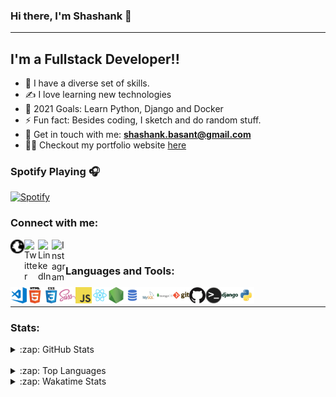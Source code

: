 ### Hi there, I'm Shashank 👋

---

## I'm a Fullstack Developer!!

-   🌱 I have a diverse set of skills.
-   ✍ I love learning new technologies
-   🥅 2021 Goals: Learn Python, Django and Docker
-   ⚡ Fun fact: Besides coding, I sketch and do random stuff.
-   📧 Get in touch with me: **shashank.basant@gmail.com**
-   👨‍💻 Checkout my portfolio website [here][website]

### Spotify Playing 🎧

[![Spotify](https://spotify-now-playing-seven-livid.vercel.app/api/spotify)](https://open.spotify.com/user/rtpu3lrmd7nitosllf8xbyjjz)

### Connect with me:

[<img align="left" alt="shashanksmaty.github.io" width="22px" src="https://raw.githubusercontent.com/iconic/open-iconic/master/svg/globe.svg" />][website]
[<img align="left" alt="Twitter" width="22px" src="https://cdn.jsdelivr.net/npm/simple-icons@v3/icons/twitter.svg" />][twitter]
[<img align="left" alt="LinkedIn" width="22px" src="https://cdn.jsdelivr.net/npm/simple-icons@v3/icons/linkedin.svg" />][linkedin]
[<img align="left" alt="Instagram" width="22px" src="https://cdn.jsdelivr.net/npm/simple-icons@v3/icons/instagram.svg" />][instagram]

<br />

### Languages and Tools:

<img align="left" alt="Visual Studio Code" width="26px" src="https://raw.githubusercontent.com/github/explore/80688e429a7d4ef2fca1e82350fe8e3517d3494d/topics/visual-studio-code/visual-studio-code.png" />
<img align="left" alt="HTML5" width="26px" src="https://raw.githubusercontent.com/github/explore/80688e429a7d4ef2fca1e82350fe8e3517d3494d/topics/html/html.png" />
<img align="left" alt="CSS3" width="26px" src="https://raw.githubusercontent.com/github/explore/80688e429a7d4ef2fca1e82350fe8e3517d3494d/topics/css/css.png" />
<img align="left" alt="Sass" width="26px" src="https://raw.githubusercontent.com/github/explore/80688e429a7d4ef2fca1e82350fe8e3517d3494d/topics/sass/sass.png" />
<img align="left" alt="JavaScript" width="26px" src="https://raw.githubusercontent.com/github/explore/80688e429a7d4ef2fca1e82350fe8e3517d3494d/topics/javascript/javascript.png" />
<img align="left" alt="React" width="26px" src="https://raw.githubusercontent.com/github/explore/80688e429a7d4ef2fca1e82350fe8e3517d3494d/topics/react/react.png" />
<img align="left" alt="Node.js" width="26px" src="https://raw.githubusercontent.com/github/explore/80688e429a7d4ef2fca1e82350fe8e3517d3494d/topics/nodejs/nodejs.png" />
<img align="left" alt="SQL" width="26px" src="https://raw.githubusercontent.com/github/explore/80688e429a7d4ef2fca1e82350fe8e3517d3494d/topics/sql/sql.png" />
<img align="left" alt="MySQL" width="26px" src="https://raw.githubusercontent.com/github/explore/80688e429a7d4ef2fca1e82350fe8e3517d3494d/topics/mysql/mysql.png" />
<img align="left" alt="MongoDB" width="26px" src="https://raw.githubusercontent.com/github/explore/80688e429a7d4ef2fca1e82350fe8e3517d3494d/topics/mongodb/mongodb.png" />
<img align="left" alt="Git" width="26px" src="https://raw.githubusercontent.com/github/explore/80688e429a7d4ef2fca1e82350fe8e3517d3494d/topics/git/git.png" />
<img align="left" alt="GitHub" width="26px" src="https://raw.githubusercontent.com/github/explore/78df643247d429f6cc873026c0622819ad797942/topics/github/github.png" />
<img align="left" alt="Terminal" width="26px" src="https://raw.githubusercontent.com/github/explore/80688e429a7d4ef2fca1e82350fe8e3517d3494d/topics/terminal/terminal.png" />
<img align="left" alt="Django" width="26px" src="https://raw.githubusercontent.com/github/explore/80688e429a7d4ef2fca1e82350fe8e3517d3494d/topics/django/django.png" />
<img align="left" alt="Python" width="26px" src="https://raw.githubusercontent.com/github/explore/80688e429a7d4ef2fca1e82350fe8e3517d3494d/topics/python/python.png" />

<br />

---

### Stats:

<details>
  <summary>:zap: GitHub Stats</summary>

  <br />  
  <table width="100%"> 
    <tr>
        <td width="100%">
        <br> 
            <img align="center" alt="Shashank's GitHub Stats" src="https://github-readme-stats-shashanksmaty.vercel.app/api?username=shashanksmaty&show_icons=true&hide_border=true&theme=onedark" />
        </td>
    </tr>
  </table>
</details>

<br />

<details>
  <summary>:zap: Top Languages</summary>

  <br />  
  <table width="100%"> 
    <tr>
        <td width="100%">
        <br>
            <img align="center" alt="Most Used Languages" src="https://github-readme-stats-shashanksmaty.vercel.app/api/top-langs/?username=shashanksmaty&layout=compact&theme=onedark&langs_count=8" />
        </td>
    </tr>
  </table>

</details>

<details>
  <summary>:zap: Wakatime Stats</summary>

  <br />  
  <table width="100%"> 
    <tr>
        <td width="100%">
        <br>
            <img align="center" alt="Wakatime Stats" src="https://github-readme-stats-shashanksmaty.vercel.app/api/wakatime?username=s_shashank&layout=compact&theme=onedark&langs_count=8" />
        </td>
    </tr>
  </table>

</details>

[website]: https://shashanksmaty.github.io
[twitter]: https://twitter.com/banda_bekaar
[instagram]: https://instagram.com/banda_bekaar
[linkedin]: https://www.linkedin.com/in/shashank-59713571/
